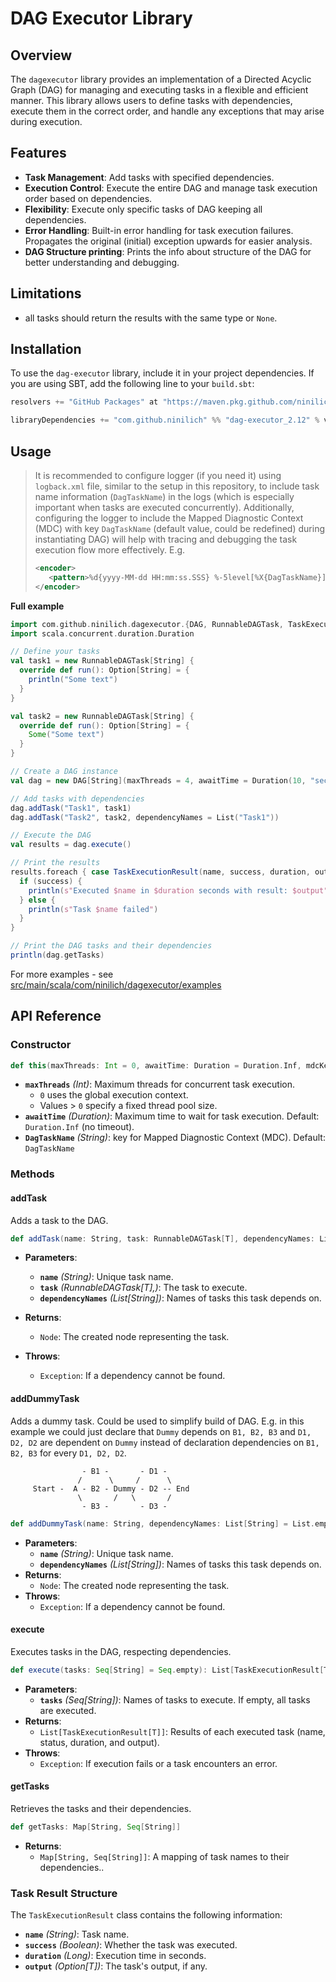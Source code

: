 # DAG Executor Library

## Overview

The `dagexecutor` library provides an implementation of a Directed Acyclic Graph (DAG) for managing and executing tasks in a flexible and efficient manner. This library allows users to define tasks with dependencies, execute them in the correct order, and handle any exceptions that may arise during execution.

## Features

- **Task Management**: Add tasks with specified dependencies.
- **Execution Control**: Execute the entire DAG and manage task execution order based on dependencies.
- **Flexibility**: Execute only specific tasks of DAG keeping all dependencies.
- **Error Handling**: Built-in error handling for task execution failures. Propagates the original (initial) exception upwards for easier analysis.
- **DAG Structure printing**: Prints the info about structure of the DAG for better understanding and debugging.


## Limitations

- all tasks should return the results with the same type or ```None```.


## Installation

To use the `dag-executor` library, include it in your project dependencies. If you are using SBT, add the following line to your `build.sbt`:

```scala
resolvers += "GitHub Packages" at "https://maven.pkg.github.com/ninilich/dag-executor"

libraryDependencies += "com.github.ninilich" %% "dag-executor_2.12" % version // check the latest version is "0.1.0"
```


## Usage

> It is recommended to configure logger (if you need it) using  ```logback.xml``` file, similar to the setup in this repository, to include task name information
> (`DagTaskName`) in the logs (which is especially important when tasks are executed concurrently).
> Additionally, configuring the logger to include the Mapped Diagnostic Context (MDC) with key `DagTaskName` (default value, could be redefined)
> during instantiating DAG) will help with tracing and debugging the task execution flow more effectively. E.g.
> ```xml
> <encoder>
>    <pattern>%d{yyyy-MM-dd HH:mm:ss.SSS} %-5level[%X{DagTaskName}] [%F:%L] %msg%n</pattern>
> </encoder>
> ```

**Full example**

```scala
import com.github.ninilich.dagexecutor.{DAG, RunnableDAGTask, TaskExecutionResult}
import scala.concurrent.duration.Duration

// Define your tasks
val task1 = new RunnableDAGTask[String] {
  override def run(): Option[String] = {
    println("Some text")
  }
}

val task2 = new RunnableDAGTask[String] {
  override def run(): Option[String] = {
    Some("Some text")
  }
}

// Create a DAG instance
val dag = new DAG[String](maxThreads = 4, awaitTime = Duration(10, "seconds"))

// Add tasks with dependencies
dag.addTask("Task1", task1)
dag.addTask("Task2", task2, dependencyNames = List("Task1"))

// Execute the DAG
val results = dag.execute()

// Print the results
results.foreach { case TaskExecutionResult(name, success, duration, output) =>
  if (success) {
    println(s"Executed $name in $duration seconds with result: $output")
  } else {
    println(s"Task $name failed")
  }
}

// Print the DAG tasks and their dependencies
println(dag.getTasks)

```
For more examples - see [src/main/scala/com/ninilich/dagexecutor/examples](src/main/scala/com/github/ninilich/dagexecutor/examples)


## **API Reference**

### **Constructor**
```scala
def this(maxThreads: Int = 0, awaitTime: Duration = Duration.Inf, mdcKey: String = "DagTaskName")
```
- **`maxThreads`** *(Int)*: Maximum threads for concurrent task execution.
    - `0` uses the global execution context.
    - Values > `0` specify a fixed thread pool size.
- **`awaitTime`** *(Duration)*: Maximum time to wait for task execution. Default: `Duration.Inf` (no timeout).
- **`DagTaskName`** *(String)*: key for Mapped Diagnostic Context (MDC). Default: `DagTaskName`

### **Methods**
#### **addTask**
Adds a task to the DAG.
```scala
def addTask(name: String, task: RunnableDAGTask[T], dependencyNames: List[String] = List.empty): Node
```
- **Parameters**:
    - **`name`** *(String)*: Unique task name.
    - **`task`** *(RunnableDAGTask[T],)*: The task to execute.
    - **`dependencyNames`** *(List[String])*: Names of tasks this task depends on.

- **Returns**:
    - `Node`: The created node representing the task.

- **Throws**:
    - `Exception`: If a dependency cannot be found.

#### **addDummyTask**
Adds a dummy task. Could be used to simplify build of DAG. E.g. in this example we could just declare that `Dummy` depends on `B1, B2, B3` 
and `D1, D2, D2` are dependent on `Dummy` instead of declaration dependencies on `B1, B2, B3` for every `D1, D2, D2`.
```
                - B1 -       - D1 -
               /      \     /      \
     Start -  A - B2 - Dummy - D2 -- End
               \       /   \       /
                - B3 -       - D3 -

```
```scala
def addDummyTask(name: String, dependencyNames: List[String] = List.empty): Node
```
- **Parameters**:
    - **`name`** *(String)*: Unique task name.
    - **`dependencyNames`** *(List[String])*: Names of tasks this task depends on.
- **Returns**:
    - `Node`: The created node representing the task.
- **Throws**:
    - `Exception`: If a dependency cannot be found.

#### **execute**
Executes tasks in the DAG, respecting dependencies.
```scala
def execute(tasks: Seq[String] = Seq.empty): List[TaskExecutionResult[T]]
```
- **Parameters**:
    - **`tasks`** *(Seq[String])*: Names of tasks to execute. If empty, all tasks are executed.
- **Returns**:
    - `List[TaskExecutionResult[T]]`: Results of each executed task (name, status, duration, and output).
- **Throws**:
    - `Exception`: If execution fails or a task encounters an error.

#### **getTasks**
Retrieves the tasks and their dependencies.
```scala
def getTasks: Map[String, Seq[String]]
```
- **Returns**:
    - `Map[String, Seq[String]]`: A mapping of task names to their dependencies..

### **Task Result Structure**

The `TaskExecutionResult` class contains the following information:

- **`name`** *(String)*: Task name.
- **`success`** *(Boolean)*: Whether the task was executed.
- **`duration`** *(Long)*: Execution time in seconds.
- **`output`** *(Option[T])*: The task's output, if any.